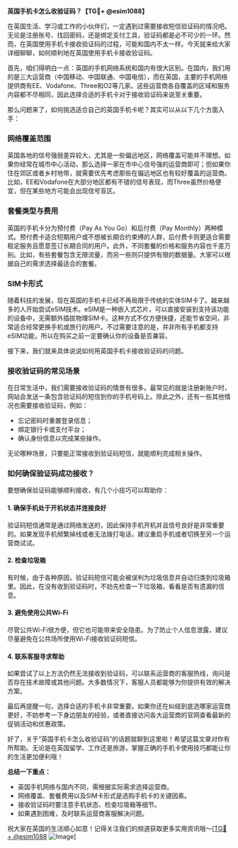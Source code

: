**英国手机卡怎么收验证码？【TG💪+ @esim1088】**

在英国生活、学习或工作的小伙伴们，一定遇到过需要接收短信验证码的情况吧。无论是注册账号、找回密码，还是绑定支付工具，验证码都是必不可少的一环。然而，在英国使用手机卡接收验证码的过程，可能和国内不太一样。今天就来给大家详细聊聊，如何顺利地在英国使用手机卡接收验证码。

首先，咱们得明白一点：英国的手机网络系统和国内有很大区别。在国内，我们用的是三大运营商（中国移动、中国联通、中国电信），而在英国，主要的手机网络提供商有EE、Vodafone、Three和O2等几家。这些运营商各自覆盖的区域和服务内容都不尽相同，因此选择合适的手机卡对于接收验证码来说至关重要。

那么问题来了，如何挑选适合自己的英国手机卡呢？其实可以从以下几个方面入手：

### **网络覆盖范围**
英国各地的信号强弱差异较大，尤其是一些偏远地区，网络覆盖可能并不理想。如果你经常在城市中心活动，那么选择一家在市中心信号强的运营商即可；但如果你住在郊区或者乡村地带，就需要优先考虑那些在偏远地区也有较好覆盖的运营商。比如，EE和Vodafone在大部分地区都有不错的信号表现，而Three虽然价格便宜，但在某些地方可能会出现信号盲区。

### **套餐类型与费用**
英国的手机卡分为预付费（Pay As You Go）和后付费（Pay Monthly）两种模式。预付费卡适合短期用户或不想被长期合约束缚的人群，后付费卡则更适合需要稳定服务且愿意签订长期合同的用户。此外，不同套餐的价格和服务内容也千差万别。比如，有些套餐包含无限流量，而另一些则只提供有限的数据量。大家可以根据自己的需求选择最适合的套餐。

### **SIM卡形式**
随着科技的发展，现在英国的手机卡已经不再局限于传统的实体SIM卡了。越来越多的人开始尝试eSIM技术。eSIM是一种嵌入式芯片，可以直接安装到支持该功能的设备中，无需额外插拔物理SIM卡。这种方式不仅方便快捷，还能节省空间，非常适合经常更换手机或旅行的用户。不过需要注意的是，并非所有手机都支持eSIM功能，所以在购买之前一定要确认你的设备是否兼容。

接下来，我们就来具体说说如何用英国手机卡接收验证码的问题。

### **接收验证码的常见场景**
在日常生活中，我们需要接收验证码的情景有很多。最常见的就是注册新账户时，网站会发送一条包含验证码的短信到你的手机号码上。除此之外，还有一些其他情况也需要接收验证码，例如：
- 忘记密码时重置登录信息；
- 绑定银行卡或支付平台；
- 确认身份信息以完成某些操作。

无论哪种场景，只要能正常接收到验证码短信，就能顺利完成相关操作。

### **如何确保验证码成功接收？**
要想确保验证码能够顺利接收，有几个小技巧可以帮助你：

#### **1. 确保手机处于开机状态并连接良好**
验证码短信通常是通过网络发送的，因此保持手机开机并且信号良好是非常重要的。如果发现手机频繁掉线或者无法拨打电话，建议重启手机或者切换至另一个运营商试试。

#### **2. 检查垃圾箱**
有时候，由于各种原因，验证码短信可能会被误判为垃圾信息并自动归类到垃圾箱里。因此，在没有收到验证码时，不妨先检查一下垃圾箱，看看是否有遗漏的信息。

#### **3. 避免使用公共Wi-Fi**
尽管公共Wi-Fi很方便，但它也可能带来安全隐患。为了防止个人信息泄露，建议尽量避免在公共场所使用Wi-Fi接收验证码短信。

#### **4. 联系客服寻求帮助**
如果尝试了以上方法仍然无法接收到验证码，可以联系运营商的客服热线，询问是否存在技术故障或其他问题。大多数情况下，客服人员都能够为你提供有效的解决方案。

最后再提醒一句，选择合适的手机卡非常重要。如果你还在纠结到底选哪家运营商更好，不妨参考一下身边朋友的经验，或者直接访问各大运营商的官网查看最新的促销活动和优惠政策。

好了，关于“英国手机卡怎么收验证码”的话题就聊到这里啦！希望这篇文章对你有所帮助。无论是在英国留学、工作还是旅游，掌握正确的手机卡使用技巧都能让你的生活更加便利哦！

**总结一下重点：**
- 英国手机网络与国内不同，需根据实际需求选择运营商。
- 网络覆盖、套餐费用以及SIM卡形式是选购手机卡的关键因素。
- 接收验证码时要注意手机状态、检查垃圾箱等细节。
- 如果遇到困难，及时联系运营商客服解决问题。

祝大家在英国的生活顺心如意！记得关注我们的频道获取更多实用资讯哦～[[TG💪+ @esim1088](https://t.me/s/esim1088) ![Image](https://i.postimg.cc/4NQfJmqS/Snipaste-2025-05-13-00-14-12.png)]